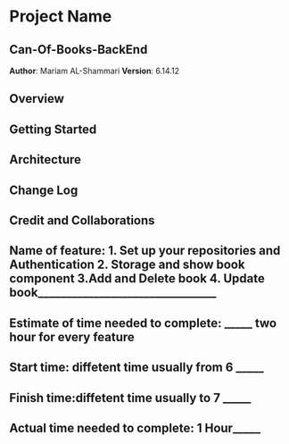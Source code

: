 # Project Name
## Can-Of-Books-BackEnd


**Author**: Mariam AL-Shammari
**Version**: 6.14.12

## Overview
<!-- Provide a high level overview of what this application is and why you are building it, beyond the fact that it's an assignment for this class. (i.e. What's your problem domain?) -->

## Getting Started
<!-- What are the steps that a user must take in order to build this app on their own machine and get it running? -->

## Architecture
<!-- Provide a detailed description of the application design. What technologies (languages, libraries, etc) you're using, and any other relevant design information. -->

## Change Log
<!-- Use this area to document the iterative changes made to your application as each feature is successfully implemented. Use time stamps. Here's an example:

01-01-2001 4:59pm - Application now has a fully-functional express server, with a GET route for the location resource. -->

## Credit and Collaborations
<!-- Give credit (and a link) to other people or resources that helped you build this application. -->


## Name of feature: 1. Set up your repositories and Authentication 2. Storage and show book component 3.Add and Delete book 4. Update book________________________________

## Estimate of time needed to complete: _____ two hour for every feature

## Start time: diffetent time usually from 6 _____

## Finish time:diffetent time usually to 7 _____

## Actual time needed to complete: 1 Hour_____